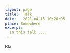 ```yaml
---
layout: page
title:  Talk
date:   2021-04-15 10:20:05
place: Somewhere
excerpt:
  In this talk ....
---
```




Bla

